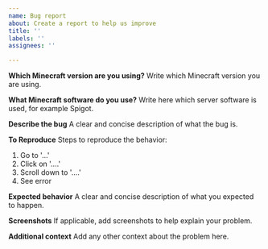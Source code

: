 ```yaml
---
name: Bug report
about: Create a report to help us improve
title: ''
labels: ''
assignees: ''

---
```


**Which Minecraft version are you using?**
Write which Minecraft version you are using.

**What Minecraft software do you use?**
Write here which server software is used, for example Spigot.

**Describe the bug**
A clear and concise description of what the bug is.

**To Reproduce**
Steps to reproduce the behavior:
1. Go to '...'
2. Click on '....'
3. Scroll down to '....'
4. See error

**Expected behavior**
A clear and concise description of what you expected to happen.

**Screenshots**
If applicable, add screenshots to help explain your problem.

**Additional context**
Add any other context about the problem here.
